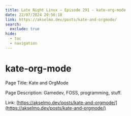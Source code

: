```yaml
---
title: Late Night Linux – Episode 291 - kate-org-mode
date: 22/07/2024 20:56:18
link: https://akselmo.dev/posts/kate-and-orgmode/
search:
  exclude: true
hide:
  - toc
  - navigation
---
```


# kate-org-mode

Page Title: Kate and OrgMode

Page Description: Gamedev, FOSS, programming, stuff. 

Link: [https://akselmo.dev/posts/kate-and-orgmode/](https://akselmo.dev/posts/kate-and-orgmode/)